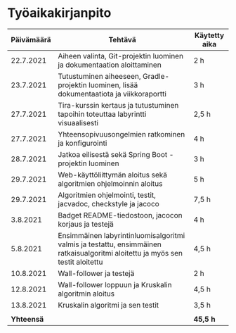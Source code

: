 # Työaikakirjanpito


Päivämäärä | Tehtävä | Käytetty aika
---------- | ------- | -------------
22.7.2021 | Aiheen valinta, Git-projektin luominen ja dokumentaation aloittaminen | 2 h
23.7.2021 | Tutustuminen aiheeseen, Gradle-projektin luominen, lisää dokumentaatiota ja viikkoraportti | 3 h
27.7.2021 | Tira-kurssin kertaus ja tutustuminen tapoihin toteuttaa labyrintti visuaalisesti | 2,5 h
27.7.2021 | Yhteensopivuusongelmien ratkominen ja konfigurointi | 4 h
28.7.2021 | Jatkoa eilisestä sekä Spring Boot -projektin luominen | 3 h
29.7.2021 | Web-käyttöliittymän aloitus sekä algoritmien ohjelmoinnin aloitus | 5 h
29.7.2021 | Algoritmien ohjelmointi, testit, jacvadoc, checkstyle ja jacoco | 7,5 h
3.8.2021 | Badget README-tiedostoon, jacocon korjaus ja testejä | 4 h
5.8.2021 | Ensimmäinen labyrintinluomisalgoritmi valmis ja testattu, ensimmäinen ratkaisualgoritmi aloitettu ja myös sen testit aloitettu | 4,5 h
10.8.2021 | Wall-follower ja testejä | 2 h
12.8.2021 | Wall-follower loppuun ja Kruskalin algoritmin aloitus | 4,5 h
13.8.2021 | Kruskalin algoritmi ja sen testit | 3,5 h
 | | 
**Yhteensä** | | **45,5 h**
